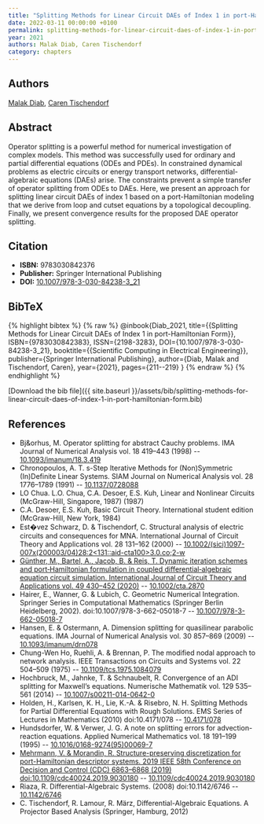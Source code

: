 ```yaml
---
title: "Splitting Methods for Linear Circuit DAEs of Index 1 in port-Hamiltonian Form"
date: 2022-03-11 00:00:00 +0100
permalink: splitting-methods-for-linear-circuit-daes-of-index-1-in-port-hamiltonian-form
year: 2021
authors: Malak Diab, Caren Tischendorf
category: chapters
---
```

 
## Authors
[Malak Diab](authors/malak-diab), [Caren Tischendorf](authors/caren-tischendorf)
 
## Abstract
Operator splitting is a powerful method for numerical investigation of complex models. This method was successfully used for ordinary and partial differential equations (ODEs and PDEs). In constrained dynamical problems as electric circuits or energy transport networks, differential-algebraic equations (DAEs) arise. The constraints prevent a simple transfer of operator splitting from ODEs to DAEs. Here, we present an approach for splitting linear circuit DAEs of index 1 based on a port-Hamiltonian modeling that we derive from loop and cutset equations by a topological decoupling. Finally, we present convergence results for the proposed DAE operator splitting.
 
## Citation
- **ISBN:** 9783030842376
- **Publisher:** Springer International Publishing
- **DOI:** [10.1007/978-3-030-84238-3_21](https://doi.org/10.1007/978-3-030-84238-3_21)
 
## BibTeX
{% highlight bibtex %}
{% raw %}
@inbook{Diab_2021,
  title={{Splitting Methods for Linear Circuit DAEs of Index 1 in port-Hamiltonian Form}},
  ISBN={9783030842383},
  ISSN={2198-3283},
  DOI={10.1007/978-3-030-84238-3_21},
  booktitle={{Scientific Computing in Electrical Engineering}},
  publisher={Springer International Publishing},
  author={Diab, Malak and Tischendorf, Caren},
  year={2021},
  pages={211--219}
}
{% endraw %}
{% endhighlight %}
 
[Download the bib file]({{ site.baseurl }}/assets/bib/splitting-methods-for-linear-circuit-daes-of-index-1-in-port-hamiltonian-form.bib)
 
## References
- Bj&orhus, M. Operator splitting for abstract Cauchy problems. IMA Journal of Numerical Analysis vol. 18 419–443 (1998) -- [10.1093/imanum/18.3.419](https://doi.org/10.1093/imanum/18.3.419)
- Chronopoulos, A. T. s-Step Iterative Methods for (Non)Symmetric (In)Definite Linear Systems. SIAM Journal on Numerical Analysis vol. 28 1776–1789 (1991) -- [10.1137/0728088](https://doi.org/10.1137/0728088)
- LO Chua. L.O. Chua, C.A. Desoer, E.S. Kuh, Linear and Nonlinear Circuits (McGraw-Hill, Singapore, 1987) (1987)
- C.A. Desoer, E.S. Kuh, Basic Circuit Theory. International student edition (McGraw-Hill, New York, 1984)
- Est�vez Schwarz, D. & Tischendorf, C. Structural analysis of electric circuits and consequences for MNA. International Journal of Circuit Theory and Applications vol. 28 131–162 (2000) -- [10.1002/(sici)1097-007x(200003/04)28:2<131::aid-cta100>3.0.co;2-w](https://doi.org/10.1002/(sici)1097-007x(200003/04)28:2<131::aid-cta100>3.0.co;2-w)
- [Günther, M., Bartel, A., Jacob, B. & Reis, T. Dynamic iteration schemes and port‐Hamiltonian formulation in coupled differential‐algebraic equation circuit simulation. International Journal of Circuit Theory and Applications vol. 49 430–452 (2020)](dynamic-iteration-schemes-and-port-hamiltonian-formulation-in-coupled-differential-algebraic-equation-circuit-simulation) -- [10.1002/cta.2870](https://doi.org/10.1002/cta.2870)
- Hairer, E., Wanner, G. & Lubich, C. Geometric Numerical Integration. Springer Series in Computational Mathematics (Springer Berlin Heidelberg, 2002). doi:10.1007/978-3-662-05018-7 -- [10.1007/978-3-662-05018-7](https://doi.org/10.1007/978-3-662-05018-7)
- Hansen, E. & Ostermann, A. Dimension splitting for quasilinear parabolic equations. IMA Journal of Numerical Analysis vol. 30 857–869 (2009) -- [10.1093/imanum/drn078](https://doi.org/10.1093/imanum/drn078)
- Chung-Wen Ho, Ruehli, A. & Brennan, P. The modified nodal approach to network analysis. IEEE Transactions on Circuits and Systems vol. 22 504–509 (1975) -- [10.1109/tcs.1975.1084079](https://doi.org/10.1109/tcs.1975.1084079)
- Hochbruck, M., Jahnke, T. & Schnaubelt, R. Convergence of an ADI splitting for Maxwell’s equations. Numerische Mathematik vol. 129 535–561 (2014) -- [10.1007/s00211-014-0642-0](https://doi.org/10.1007/s00211-014-0642-0)
- Holden, H., Karlsen, K. H., Lie, K.-A. & Risebro, N. H. Splitting Methods for Partial Differential Equations with Rough Solutions. EMS Series of Lectures in Mathematics (2010) doi:10.4171/078 -- [10.4171/078](https://doi.org/10.4171/078)
- Hundsdorfer, W. & Verwer, J. G. A note on splitting errors for advection-reaction equations. Applied Numerical Mathematics vol. 18 191–199 (1995) -- [10.1016/0168-9274(95)00069-7](https://doi.org/10.1016/0168-9274(95)00069-7)
- [Mehrmann, V. & Morandin, R. Structure-preserving discretization for port-Hamiltonian descriptor systems. 2019 IEEE 58th Conference on Decision and Control (CDC) 6863–6868 (2019) doi:10.1109/cdc40024.2019.9030180](structure-preserving-discretization-for-port-hamiltonian-descriptor-systems) -- [10.1109/cdc40024.2019.9030180](https://doi.org/10.1109/cdc40024.2019.9030180)
- Riaza, R. Differential-Algebraic Systems. (2008) doi:10.1142/6746 -- [10.1142/6746](https://doi.org/10.1142/6746)
- C. Tischendorf, R. Lamour, R. März, Differential-Algebraic Equations. A Projector Based Analysis (Springer, Hamburg, 2012)

